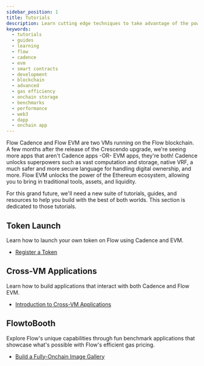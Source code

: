 ```yaml
---
sidebar_position: 1
title: Tutorials
description: Learn cutting edge techniques to take advantage of the power of Flow with EVM and Cadence.
keywords:
  - tutorials
  - guides
  - learning
  - flow
  - cadence
  - evm
  - smart contracts
  - development
  - blockchain
  - advanced
  - gas efficiency
  - onchain storage
  - benchmarks
  - performance
  - web3
  - dapp
  - onchain app
---
```


Flow Cadence and Flow EVM are two VMs running on the Flow blockchain. A few months after the release of the Crescendo upgrade, we're seeing more apps that aren't Cadence apps -OR- EVM apps, they're both! Cadence unlocks superpowers such as vast computation and storage, native VRF, a much safer and more secure language for handling digital ownership, and more. Flow EVM unlocks the power of the Ethereum ecosystem, allowing you to bring in traditional tools, assets, and liquidity.

For this grand future, we'll need a new suite of tutorials, guides, and resources to help you build with the best of both worlds. This section is dedicated to those tutorials.

## Token Launch

Learn how to launch your own token on Flow using Cadence and EVM.

- [Register a Token](token-launch/register-token.md)

## Cross-VM Applications

Learn how to build applications that interact with both Cadence and Flow EVM.

- [Introduction to Cross-VM Applications](cross-vm-apps/introduction.md)

## FlowtoBooth

Explore Flow's unique capabilities through fun benchmark applications that showcase what's possible with Flow's efficient gas pricing.

- [Build a Fully-Onchain Image Gallery](flowtobooth/image-gallery.md)
